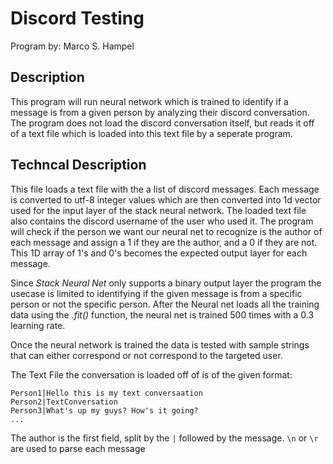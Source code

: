 # Discord Testing
Program by: Marco S. Hampel
## Description
This program will run neural network which is trained to identify if a message is from a given person by analyzing their discord conversation. The program does not load the discord conversation
itself, but reads it off of a text file which is loaded into this text file by a seperate program.

## Techncal Description
This file loads a text file with the a list of discord messages. Each message is converted to utf-8 integer values which are then converted into 1d vector used for the input layer of the 
stack neural network. The loaded text file also contains the discord username of the user who used it. The program will check if the person we want our neural net to recognize
is the author of each message and assign a 1 if they are the author, and a 0 if they are not. This 1D array of 1's and 0's becomes the expected output layer for each message.

Since *Stack Neural Net* only supports a binary output layer the program the usecase is limited to identifying if the given message is from a specific person or not the specific
person. After the Neural net loads all the training data using the *.fit()* function, the neural net is trained 500 times with a 0.3 learning rate. 

Once the neural network is trained the data is tested with sample strings that can either correspond or not correspond to the targeted user.

The Text File the conversation is loaded off of is of the given format:
    
    Person1|Hello this is my text conversaation
    Person2|TextConversation
    Person3|What's up my guys? How's it going?
    ...
    
 The author is the first field, split by the ```|``` followed by the message. ```\n``` or ```\r``` are used to parse each message
